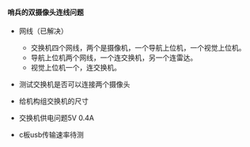 #### 哨兵的双摄像头连线问题
- 网线（已解决）
  - 交换机四个网线，两个是摄像机，一个导航上位机，一个视觉上位机。
  - 导航上位机两个网线，一个连交换机，另一个连雷达。
  - 视觉上位机一个，连交换机。

- 测试交换机是否可以连接两个摄像头
- 给机构组交换机的尺寸
- 交换机供电问题5V 0.4A
- c板usb传输速率待测

